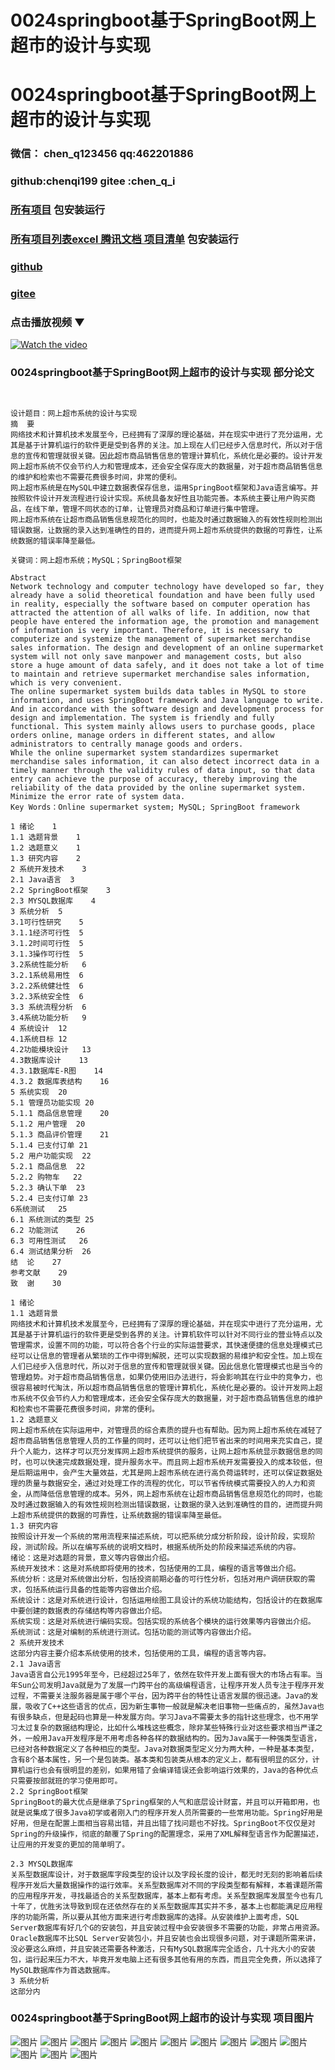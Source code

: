 # 0024springboot基于SpringBoot网上超市的设计与实现


# 0024springboot基于SpringBoot网上超市的设计与实现

### 微信： chen_q123456  qq:462201886
### github:chenqi199 gitee :chen_q_i

### [所有项目](https://github.com/GraduationProject-springboot/allSpringbootProjects) 包安装运行

### [所有项目列表excel 腾讯文档 项目清单](https://docs.qq.com/sheet/DSHRFSVZ5aEVYT3N3?tab=BB08J2) 包安装运行

### [github](https://chenqi199.github.io)

### [gitee](https://gitee.com/chen_q_i)

### 点击播放视频 ▼
[![Watch the video](https://i.sstatic.net/Vp2cE.png)](https://player.bilibili.com/player.html?isOutside=true&aid=BV16ia6epENY&bvid=BV16ia6epENY&cid=500001610570141&p=25)



### 0024springboot基于SpringBoot网上超市的设计与实现 部分论文
```

﻿ 
设计题目：网上超市系统的设计与实现
摘  要
网络技术和计算机技术发展至今，已经拥有了深厚的理论基础，并在现实中进行了充分运用，尤其是基于计算机运行的软件更是受到各界的关注。加上现在人们已经步入信息时代，所以对于信息的宣传和管理就很关键。因此超市商品销售信息的管理计算机化，系统化是必要的。设计开发网上超市系统不仅会节约人力和管理成本，还会安全保存庞大的数据量，对于超市商品销售信息的维护和检索也不需要花费很多时间，非常的便利。
网上超市系统是在MySQL中建立数据表保存信息，运用SpringBoot框架和Java语言编写。并按照软件设计开发流程进行设计实现。系统具备友好性且功能完善。本系统主要让用户购买商品，在线下单，管理不同状态的订单，让管理员对商品和订单进行集中管理。
网上超市系统在让超市商品销售信息规范化的同时，也能及时通过数据输入的有效性规则检测出错误数据，让数据的录入达到准确性的目的，进而提升网上超市系统提供的数据的可靠性，让系统数据的错误率降至最低。

关键词：网上超市系统；MySQL；SpringBoot框架

Abstract
Network technology and computer technology have developed so far, they already have a solid theoretical foundation and have been fully used in reality, especially the software based on computer operation has attracted the attention of all walks of life. In addition, now that people have entered the information age, the promotion and management of information is very important. Therefore, it is necessary to computerize and systemize the management of supermarket merchandise sales information. The design and development of an online supermarket system will not only save manpower and management costs, but also store a huge amount of data safely, and it does not take a lot of time to maintain and retrieve supermarket merchandise sales information, which is very convenient.
The online supermarket system builds data tables in MySQL to store information, and uses SpringBoot framework and Java language to write. And in accordance with the software design and development process for design and implementation. The system is friendly and fully functional. This system mainly allows users to purchase goods, place orders online, manage orders in different states, and allow administrators to centrally manage goods and orders.
While the online supermarket system standardizes supermarket merchandise sales information, it can also detect incorrect data in a timely manner through the validity rules of data input, so that data entry can achieve the purpose of accuracy, thereby improving the reliability of the data provided by the online supermarket system. Minimize the error rate of system data.
Key Words：Online supermarket system; MySQL; SpringBoot framework

1 绪论	1
1.1 选题背景	1
1.2 选题意义	1
1.3 研究内容	2
2 系统开发技术	3
2.1 Java语言	3
2.2 SpringBoot框架	3
2.3 MYSQL数据库	4
3 系统分析	5
3.1可行性研究	5
3.1.1经济可行性	5
3.1.2时间可行性	5
3.1.3操作可行性	5
3.2系统性能分析	6
3.2.1系统易用性	6
3.2.2系统健壮性	6
3.2.3系统安全性	6
3.3 系统流程分析	6
3.4系统功能分析	9
4 系统设计	12
4.1系统目标	12
4.2功能模块设计	13
4.3数据库设计	13
4.3.1数据库E-R图	14
4.3.2 数据库表结构	16
5 系统实现	20
5.1 管理员功能实现	20
5.1.1 商品信息管理	20
5.1.2 用户管理	20
5.1.3 商品评价管理	21
5.1.4 已支付订单	21
5.2 用户功能实现	22
5.2.1 商品信息	22
5.2.2 购物车	22
5.2.3 确认下单	23
5.2.4 已支付订单	23
6系统测试	25
6.1 系统测试的类型	25
6.2 功能测试	26
6.3 可用性测试	26
6.4 测试结果分析	26
结  论	27
参考文献	29
致  谢	30

1 绪论
1.1 选题背景
网络技术和计算机技术发展至今，已经拥有了深厚的理论基础，并在现实中进行了充分运用，尤其是基于计算机运行的软件更是受到各界的关注。计算机软件可以针对不同行业的营业特点以及管理需求，设置不同的功能，可以符合各个行业的实际运营要求，其快速便捷的信息处理模式已经可以让信息的管理者从繁琐的工作中得到解脱，还可以实现数据的易维护和安全性。加上现在人们已经步入信息时代，所以对于信息的宣传和管理就很关键。因此信息化管理模式也是当今的管理趋势。对于超市商品销售信息，如果仍使用旧办法进行，将会影响其在行业中的竞争力，也很容易被时代淘汰，所以超市商品销售信息的管理计算机化，系统化是必要的。设计开发网上超市系统不仅会节约人力和管理成本，还会安全保存庞大的数据量，对于超市商品销售信息的维护和检索也不需要花费很多时间，非常的便利。
1.2 选题意义
网上超市系统在实际运用中，对管理员的综合素质的提升也有帮助。因为网上超市系统在减轻了超市商品销售信息管理人员的工作量的同时，还可以让他们把节省出来的时间用来充实自己，提升个人能力，这样才可以充分发挥网上超市系统提供的服务，让网上超市系统显示数据信息的同时，也可以快速完成数据处理，提升服务水平。而且网上超市系统开发需要投入的成本较低，但是后期运用中，会产生大量效益，尤其是网上超市系统在进行高负荷运转时，还可以保证数据处理的质量与数据安全，通过对处理工作的流程的优化，可以节省传统模式需要投入的人力和资金，从而降低信息管理的成本。另外，网上超市系统在让超市商品销售信息规范化的同时，也能及时通过数据输入的有效性规则检测出错误数据，让数据的录入达到准确性的目的，进而提升网上超市系统提供的数据的可靠性，让系统数据的错误率降至最低。
1.3 研究内容
按照设计开发一个系统的常用流程来描述系统，可以把系统分成分析阶段，设计阶段，实现阶段，测试阶段。所以在编写系统的说明文档时，根据系统所处的阶段来描述系统的内容。
绪论：这是对选题的背景，意义等内容做出介绍。
系统开发技术：这是对系统即将使用的技术，包括使用的工具，编程的语言等做出介绍。
系统分析：这是对系统做出分析，包括投资前期必备的可行性分析，包括对用户调研获取的需求，包括系统运行具备的性能等内容做出介绍。
系统设计：这是对系统进行设计，包括运用绘图工具设计的系统功能结构，包括设计的在数据库中要创建的数据表的存储结构等内容做出介绍。
系统实现：这是对系统进行编码实现。包括实现的系统各个模块的运行效果等内容做出介绍。
系统测试：这是对编制的系统进行测试。包括功能的测试等内容做出介绍。
2 系统开发技术
这部分内容主要介绍本系统使用的技术，包括使用的工具，编程的语言等内容。
2.1 Java语言
Java语言自公元1995年至今，已经超过25年了，依然在软件开发上面有很大的市场占有率。当年Sun公司发明Java就是为了发展一门跨平台的高级编程语言，让程序开发人员专注于程序开发过程，不需要关注服务器是属于哪个平台，因为跨平台的特性让语言发展的很迅速。Java的发展，吸收了C++这些语言的优点，因为新生事物一般就是解决老旧事物一些痛点的，虽然Java也有很多缺点，但是起码也算是一种发展方向。学习Java不需要太多的指针这些理念，也不用学习太过复杂的数据结构理论，比如什么堆栈这些概念，除非某些特殊行业对这些要求相当严谨之外，一般用Java开发程序是不用考虑各种各样的数据结构的。因为Java属于一种强类型语言，已经对各种数据定义了各种相应的类型。Java对数据类型定义分为两大种，一种是基本类型，含有8个基本属性，另一个是包装类。基本类和包装类从根本的定义上，都有很明显的区分，计算机运行也会有很明显的差别，如果用错了会编译错误还会影响运行效果的，Java的各种优点只需要按部就班的学习使用即可。
2.2 SpringBoot框架
SpringBoot的最大优点是继承了Spring框架的人气和底层设计财富，并且可以开箱即用，也就是说集成了很多Java初学或者刚入门的程序开发人员所需要的一些常用功能。Spring好用是好用，但是在配置上面相当容易出错，并且出错了找问题也不好找。SpringBoot不仅仅是对Spring的升级操作，彻底的颠覆了Spring的配置理念，采用了XML解释型语言作为配置描述，让应用的开发变的更加的简单明了。

2.3 MYSQL数据库
关系型数据库设计，对于数据库字段类型的设计以及字段长度的设计，都无时无刻的影响着后续程序开发后大量数据操作的运行效率。关系型数据库对不同的字段类型都有解释，本着课题所需的应用程序开发，寻找最适合的关系型数据库，基本上都有考虑。关系型数据库发展至今也有几十年了，优胜劣汰导致到现在还依然存在的关系型数据库其实并不多，基本上也都能满足应用程序的功能所需，所以要从其他方面来进行考虑数据库的选择。从安装维护上面考虑，SQL Server数据库有好几个G的安装包，并且安装过程中会安装很多不需要的功能，非常占用资源。Oracle数据库不比SQL Server安装包小，并且安装也会出现很多问题，对于课题所需来讲，没必要这么麻烦，并且安装还需要各种激活，只有MySQL数据库完全适合，几十兆大小的安装包，运行起来压力不大，毕竟开发电脑上还有很多其他有用的东西，而且完全免费，所以选择了MySQL数据库作为首选数据库。
3 系统分析
这部分内

```
### 0024springboot基于SpringBoot网上超市的设计与实现 项目图片
![图片](/images/0024springbootimg_001.jpg)
![图片](/images/0024springbootimg_003.jpg)
![图片](/images/0024springbootimg_002.jpg)
![图片](/images/0024springbootimg_012.jpg)
![图片](/images/0024springbootimg_006.jpg)
![图片](/images/0024springbootimg_007.jpg)
![图片](/images/0024springbootimg_013.jpg)
![图片](/images/0024springbootimg_005.jpg)
![图片](/images/0024springbootimg_011.jpg)
![图片](/images/0024springbootimg_010.jpg)
![图片](/images/0024springbootimg_004.jpg)
![图片](/images/0024springbootimg_009.jpg)
![图片](/images/0024springbootimg_008.jpg)








